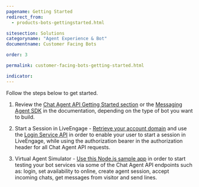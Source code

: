 ```yaml
---
pagename: Getting Started
redirect_from:
  - products-bots-gettingstarted.html

sitesection: Solutions
categoryname: "Agent Experience & Bot"
documentname: Customer Facing Bots

order: 3

permalink: customer-facing-bots-getting-started.html

indicator:
---
```


Follow the steps below to get started.

1. Review the [Chat Agent API Getting Started section](chat-agent-sample-app.html) or the [Messaging Agent SDK](messaging-agent-sdk-overview.html) in the documentation, depending on the type of bot you want to build.

2. Start a Session in LiveEngage - [Retrieve your account domain](agent-domain-domain-api.html) and use the [Login Service API](login-getting-started.html) in order to enable your user to start a session in LiveEngage, while using the authorization bearer in the authorization header for all Chat Agent API requests.

3. Virtual Agent Simulator - [Use this Node.js sample app](chat-agent-sample-app.html) in order to start testing your bot services via some of the Chat Agent API endpoints such as: login, set availability to online, create agent session, accept incoming chats, get messages from visitor and send lines.

